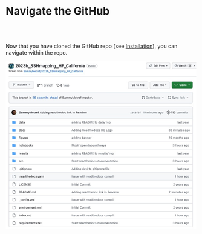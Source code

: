 # Navigate the GitHub

<br> 

<br>  
 
 Now that you have cloned the GitHub repo (see [Installation](getstarted_install.md)), you can navigate within the repo. 
 
 
<p align="center">
  <img src="../_static/DC_SSH_mapping_cali_GitHub_illustration.jpg" alt="Alt Text" width="600"/>
</p>
 

